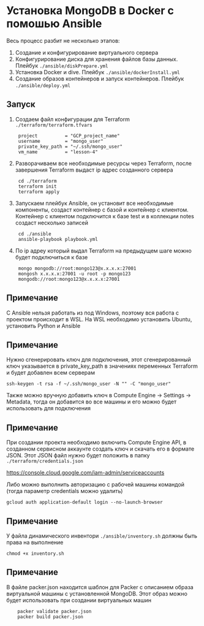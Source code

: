 # Установка MongoDB в Docker с помошью Ansible

Весь процесс разбит не несколько этапов:

1. Создание и конфигурирование виртуального сервера
1. Конфигурирование диска для хранения файлов базы данных. Плейбук `./ansible/diskPrepare.yml`
1. Установка Docker и dive. Плейбук `./ansible/dockerInstall.yml`
1. Создание образов контейнеров и запуск контейнеров. Плейбук `./ansible/deploy.yml`

## Запуск
1. Создаем файл конфигурации для Terraform `./terraform/terraform.tfvars`

        project          = "GCP_project_name"
        username         = "mongo_user"
        private_key_path = "~/.ssh/mongo_user"
        vm_name          = "lesson-4"

1. Разворачиваем все необходимые ресурсы через Terraform, после завершения Terraform выдаст ip адрес созданного сервера

        cd ./terraform
        terraform init
        terraform apply

1. Запускаем плейбук Ansible, он установит все необходимые компоненты, создаст контейнер с базой и контейнер с клиентом. Контейнер с клиентом подключится к базе test и в коллекции notes создаст несколько записей

        cd ./ansible
        ansible-playbook playbook.yml

1. По ip адреу который выдал Terraform на предыдущем шаге можно будет подключиться к базе

        mongo mongodb://root:mongo123@x.x.x.x:27001
        mongosh x.x.x.x:27001 -u root -p mongo123
        mongodb://root:mongo123@x.x.x.x:27001

## Примечание
С Ansible нельзя работать из под Windows, поэтому вся работа с проектом происходит в WSL. На WSL необходимо установить Ubuntu, установить Python и Ansible

## Примечание
Нужно сгенерировать ключ для подключения, этот сгенерированный ключ указывается в private_key_path в значениях переменных Terraform и будет добавлен всем серверам

    ssh-keygen -t rsa -f ~/.ssh/mongo_user -N "" -C "mongo_user"

Также можно вручную добавить ключ в Compute Engine -> Settings -> Metadata, тогда он добавится во все машины и его можно будет использовать для подключения

## Примечание
При создании проекта необходимо включить Compute Engine API, в созданном сервисном аккаунте создать ключ и скачать его в формате JSON. Этот JSON файл нужно будет положить в папку `./terraform/credentials.json`

https://console.cloud.google.com/iam-admin/serviceaccounts

Либо можно выполнить авторизацию с рабочей машины командой (тогда параметр credentials можно удалить)

    gcloud auth application-default login --no-launch-browser

## Примечание
У файла динамического инвентори `./ansible/inventory.sh` должны быть права на выполнение

    chmod +x inventory.sh

## Примечание
В файле packer.json находится шаблон для Packer с описанием образа виртуальной машины с установленной MongoDB. Этот образ можно будет использовать при создании виртуальных машин

        packer validate packer.json
        packer build packer.json